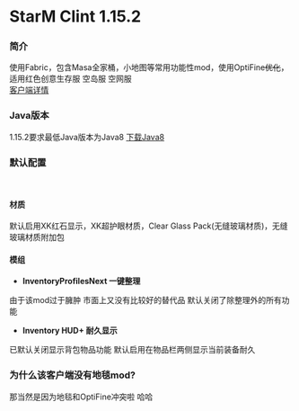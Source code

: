 # StarM Clint 1.15.2

### 简介
使用Fabric，包含Masa全家桶，小地图等常用功能性mod，使用OptiFine<s>优化</s>，适用红色创意生存服 空岛服 空网服<br>
[客户端详情](https://starm.team/#/downloads/mc/clientinfo/1.15.2)

### Java版本
1.15.2要求最低Java版本为Java8 [下载Java8](https://www.oracle.com/cn/java/technologies/downloads/#java8)

### 默认配置
<br>

#### 材质
默认启用XK红石显示，XK超护眼材质，Clear Glass Pack(无缝玻璃材质)，无缝玻璃材质附加包

#### 模组

- **InventoryProfilesNext 一键整理**

由于该mod过于臃肿 市面上又没有比较好的替代品 默认关闭了除整理外的所有功能

- **Inventory HUD+ 耐久显示**

已默认关闭显示背包物品功能
默认启用在物品栏两侧显示当前装备耐久

### 为什么该客户端没有地毯mod?
那当然是因为地毯和OptiFine冲突啦 哈哈